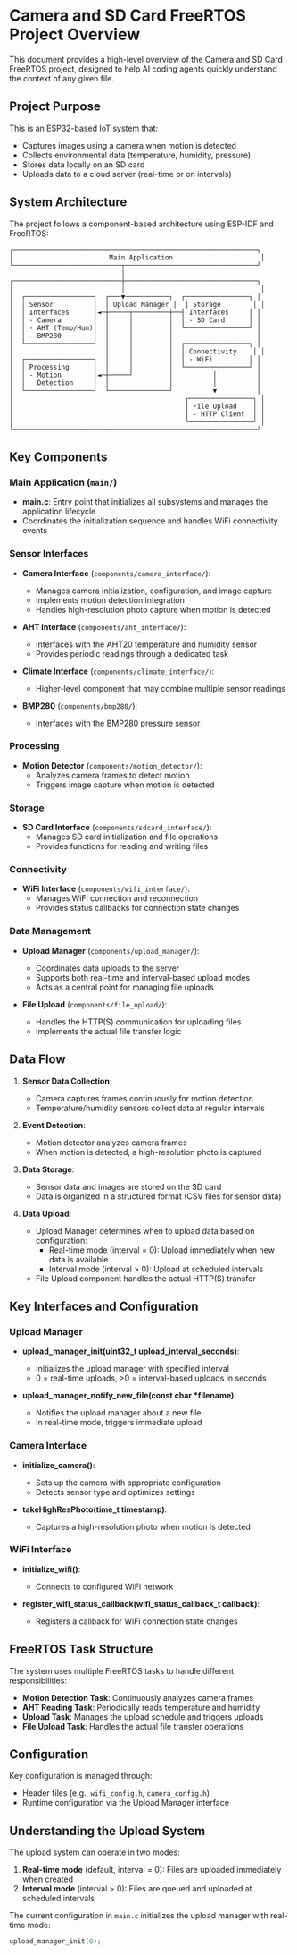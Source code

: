# Camera and SD Card FreeRTOS Project Overview

This document provides a high-level overview of the Camera and SD Card FreeRTOS project, designed to help AI coding agents quickly understand the context of any given file.

## Project Purpose

This is an ESP32-based IoT system that:
- Captures images using a camera when motion is detected
- Collects environmental data (temperature, humidity, pressure)
- Stores data locally on an SD card
- Uploads data to a cloud server (real-time or on intervals)

## System Architecture

The project follows a component-based architecture using ESP-IDF and FreeRTOS:

```
┌─────────────────────────────────────────────────────────────┐
│                        Main Application                      │
└───────────────────────────┬─────────────────────────────────┘
                            │
┌───────────────────────────┼─────────────────────────────────┐
│                           │                                  │
│  ┌─────────────────┐  ┌───▼───────────┐  ┌────────────────┐ │
│  │ Sensor          │  │ Upload Manager │  │ Storage        │ │
│  │ Interfaces      │◄─┼─────┬─────────┼──┤ Interfaces     │ │
│  │ - Camera        │  │     │         │  │ - SD Card      │ │
│  │ - AHT (Temp/Hum)│  │     │         │  └────────────────┘ │
│  │ - BMP280        │  │     │         │                     │
│  └─────────────────┘  │     │         │  ┌────────────────┐ │
│                       │     │         │  │ Connectivity    │ │
│  ┌─────────────────┐  │     │         │  │ - WiFi         │ │
│  │ Processing      │  │     │         │  └────────┬───────┘ │
│  │ - Motion        │◄─┼─────┘         │          │          │
│  │   Detection     │  │               │          │          │
│  └─────────────────┘  └───────────────┘          ▼          │
│                                           ┌────────────────┐ │
│                                           │ File Upload    │ │
│                                           │ - HTTP Client  │ │
│                                           └────────────────┘ │
└─────────────────────────────────────────────────────────────┘
```

## Key Components

### Main Application (`main/`)
- **main.c**: Entry point that initializes all subsystems and manages the application lifecycle
- Coordinates the initialization sequence and handles WiFi connectivity events

### Sensor Interfaces
- **Camera Interface** (`components/camera_interface/`):
  - Manages camera initialization, configuration, and image capture
  - Implements motion detection integration
  - Handles high-resolution photo capture when motion is detected

- **AHT Interface** (`components/aht_interface/`):
  - Interfaces with the AHT20 temperature and humidity sensor
  - Provides periodic readings through a dedicated task

- **Climate Interface** (`components/climate_interface/`):
  - Higher-level component that may combine multiple sensor readings

- **BMP280** (`components/bmp280/`):
  - Interfaces with the BMP280 pressure sensor

### Processing
- **Motion Detector** (`components/motion_detector/`):
  - Analyzes camera frames to detect motion
  - Triggers image capture when motion is detected

### Storage
- **SD Card Interface** (`components/sdcard_interface/`):
  - Manages SD card initialization and file operations
  - Provides functions for reading and writing files

### Connectivity
- **WiFi Interface** (`components/wifi_interface/`):
  - Manages WiFi connection and reconnection
  - Provides status callbacks for connection state changes

### Data Management
- **Upload Manager** (`components/upload_manager/`):
  - Coordinates data uploads to the server
  - Supports both real-time and interval-based upload modes
  - Acts as a central point for managing file uploads

- **File Upload** (`components/file_upload/`):
  - Handles the HTTP(S) communication for uploading files
  - Implements the actual file transfer logic

## Data Flow

1. **Sensor Data Collection**:
   - Camera captures frames continuously for motion detection
   - Temperature/humidity sensors collect data at regular intervals

2. **Event Detection**:
   - Motion detector analyzes camera frames
   - When motion is detected, a high-resolution photo is captured

3. **Data Storage**:
   - Sensor data and images are stored on the SD card
   - Data is organized in a structured format (CSV files for sensor data)

4. **Data Upload**:
   - Upload Manager determines when to upload data based on configuration:
     - Real-time mode (interval = 0): Upload immediately when new data is available
     - Interval mode (interval > 0): Upload at scheduled intervals
   - File Upload component handles the actual HTTP(S) transfer

## Key Interfaces and Configuration

### Upload Manager
- **upload_manager_init(uint32_t upload_interval_seconds)**:
  - Initializes the upload manager with specified interval
  - 0 = real-time uploads, >0 = interval-based uploads in seconds

- **upload_manager_notify_new_file(const char *filename)**:
  - Notifies the upload manager about a new file
  - In real-time mode, triggers immediate upload

### Camera Interface
- **initialize_camera()**:
  - Sets up the camera with appropriate configuration
  - Detects sensor type and optimizes settings

- **takeHighResPhoto(time_t timestamp)**:
  - Captures a high-resolution photo when motion is detected

### WiFi Interface
- **initialize_wifi()**:
  - Connects to configured WiFi network

- **register_wifi_status_callback(wifi_status_callback_t callback)**:
  - Registers a callback for WiFi connection state changes

## FreeRTOS Task Structure

The system uses multiple FreeRTOS tasks to handle different responsibilities:

- **Motion Detection Task**: Continuously analyzes camera frames
- **AHT Reading Task**: Periodically reads temperature and humidity
- **Upload Task**: Manages the upload schedule and triggers uploads
- **File Upload Task**: Handles the actual file transfer operations

## Configuration

Key configuration is managed through:
- Header files (e.g., `wifi_config.h`, `camera_config.h`)
- Runtime configuration via the Upload Manager interface

## Understanding the Upload System

The upload system can operate in two modes:
1. **Real-time mode** (default, interval = 0): Files are uploaded immediately when created
2. **Interval mode** (interval > 0): Files are queued and uploaded at scheduled intervals

The current configuration in `main.c` initializes the upload manager with real-time mode:
```c
upload_manager_init(0);
```
